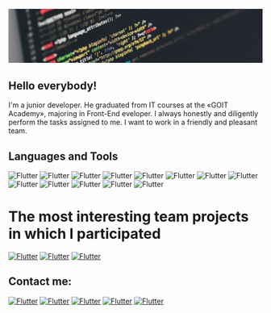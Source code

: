 ![Header](https://github.com/Oleksii26/Oleksii26/blob/main/assets/code.jpeg)

## Hello everybody!

I'm a junior developer. He graduated from IT courses at the «GOIT Аcademy», majoring in Front-End eveloper. I always honestly and diligently perform the tasks assigned to me. I want to work in a friendly and pleasant team.



## Languages and Tools
![Flutter](https://img.shields.io/badge/<HTML5>-orange??style=for-the-badge&logo=html5&logoColor=ffffff)
![Flutter](https://img.shields.io/badge/<CSS>-blue??style=for-the-badge&logo=css3&logoColor=ffffff)
![Flutter](https://img.shields.io/badge/{JS}-green??style=for-the-badge&logo=javascript&logoColor=ffffff)
![Flutter](https://img.shields.io/badge/git.-000000??style=for-the-badge&logo=git&logoColor=ffffff)
![Flutter](https://img.shields.io/badge/{react}-008080??style=for-the-badge&logo=react&logoColor=ffffff)
![Flutter](https://img.shields.io/badge/{redux}-00FFFF??style=for-the-badge&logo=redux&logoColor=ffffff)
![Flutter](https://img.shields.io/badge/{node}-006400??style=for-the-badge&logo=node.js&logoColor=ffffff)
![Flutter](https://img.shields.io/badge/figma-FF00FF??style=for-the-badge&logo=figma&logoColor=ffffff)
![Flutter](https://img.shields.io/badge/CorelDraw-01280??style=for-the-badge&logo=c&logoColor=ffffff)
![Flutter](https://img.shields.io/badge/npm-red??style=for-the-badge&logo=npm&logoColor=ffffff)
![Flutter](https://img.shields.io/badge/MongoDB-009900??style=for-the-badge&logo=MongoDB&logoColor=ffffff)
![Flutter](https://img.shields.io/badge/Webpack-AFEEEE??style=for-the-badge&logo=Webpack&logoColor=ffffff)
![Flutter](https://img.shields.io/badge/Sass-FF69B4??style=for-the-badge&logo=Sass&logoColor=ffffff)

# The most interesting team projects in which I participated
[![Flutter](https://img.shields.io/badge/IceCream-project-0A66C2?style=flat-square&logo=github&logoColor=ffffff)](https://yuriipohorilets.github.io/icecream-project-01/)
[![Flutter](https://img.shields.io/badge/Filmoteka-project-0A66C2?style=flat-square&logo=github&logoColor=ffffff)](https://bulatovatati.github.io/my__filmoteka/)
[![Flutter](https://img.shields.io/badge/FindPet-project-0A66C2?style=flat-square&logo=github&logoColor=ffffff)](https://kirill-filonchuk.github.io/pet_team02/)

## Сontact me: 
[![Flutter](https://img.shields.io/badge/linkedin-000FFF?style=flat-square&logo=linkedin&logoColor=ffffff)](https://www.linkedin.com/in/kolesnyk-oleksii--936512258)
[![Flutter](https://img.shields.io/badge/ukr.net-00FF00?style=flat-square&logo=mail.ru&logoColor=ffffff)](kolesnik26@ukr.net)
[![Flutter](https://img.shields.io/badge/telegram-blue?style=flat-square&logo=telegram&logoColor=ffffff)](https://t.me/kolesnyk26)
[![Flutter](https://img.shields.io/badge/Github-black?style=flat-square&logo=github&logoColor=ffffff)](https://github.com/Oleksii26)
[![Flutter](https://img.shields.io/badge/Twitter-1F90FF?style=flat-square&logo=twitter&logoColor=ffffff)](https://twitter.com/Aleksej69958004)


